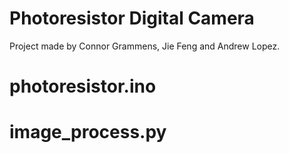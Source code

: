 # Photoresistor Digital Camera
Project made by Connor Grammens, Jie Feng and Andrew Lopez.

# photoresistor.ino

# image_process.py
